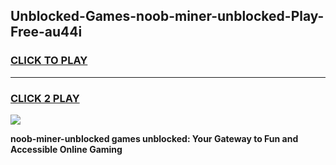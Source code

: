 
## Unblocked-Games-noob-miner-unblocked-Play-Free-au44i
<h3>
<a href="https://premium76.site?title=noob-miner-unblocked&ref=17A">CLICK TO PLAY</a></h3>
<hr>

<h3>
<a href="https://premium76.site?title=noob-miner-unblocked&ref=17A">CLICK 2 PLAY</a>
  
</h3>

<a href="https://premium76.site?title=noob-miner-unblocked&ref=17A"><img src="https://clearcache.store/games.png"></a>


**noob-miner-unblocked games unblocked: Your Gateway to Fun and Accessible Online Gaming**
